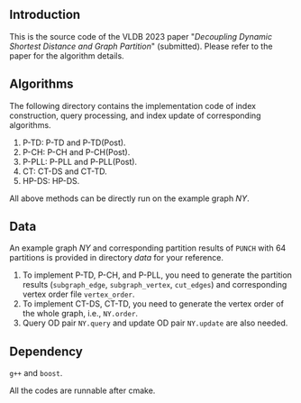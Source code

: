 ## Introduction
This is the source code of the VLDB 2023 paper "*Decoupling Dynamic Shortest Distance and Graph Partition*" (submitted). Please refer to the paper for the algorithm details.

## Algorithms

The following directory contains the implementation code of index construction, query processing, and index update of corresponding algorithms.

1. P-TD: P-TD and P-TD(Post).
1. P-CH: P-CH and P-CH(Post).
1. P-PLL: P-PLL and P-PLL(Post).
1. CT: CT-DS and CT-TD.
1. HP-DS: HP-DS.

All above methods can be directly run on the example graph *NY*.

## Data
An example graph *NY* and corresponding partition results of `PUNCH` with 64 partitions is provided in directory *data* for your reference.

1. To implement P-TD, P-CH, and P-PLL, you need to generate the partition results (`subgraph_edge`, `subgraph_vertex`, `cut_edges`) and corresponding vertex order file `vertex_order`.
1. To implement CT-DS, CT-TD, you need to generate the vertex order of the whole graph, i.e., `NY.order`.
2. Query OD pair `NY.query` and update OD pair `NY.update` are also needed.


## Dependency

`g++` and `boost`.

All the codes are runnable after cmake.
